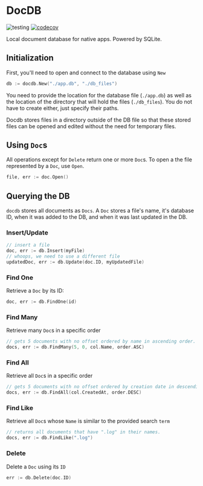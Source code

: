 # DocDB

![testing](https://github.com/mattgrunwald/docdb/actions/workflows/test.yml/badge.svg)
[![codecov](https://codecov.io/github/mattgrunwald/docdb/graph/badge.svg?token=VT6LQONNNP)](https://codecov.io/github/mattgrunwald/docdb)

Local document database for native apps. Powered by SQLite.

## Initialization

First, you'll need to open and connect to the database using `New`

```go
db := docdb.New("./app.db", "./db_files")
```

You need to provide the location for the database file (`./app.db`) as well as the location of the directory that will hold the files (`./db_files`). You do not have to create either, just specify their paths.

Docdb stores files in a directory outside of the DB file so that these stored files can be opened and edited without the need for temporary files.

## Using `Doc`s

All operations except for `Delete` return one or more `Doc`s. To open a the file represented by a `Doc`, use `Open`.

```go
file, err := doc.Open()
```

## Querying the DB

`docdb` stores all documents as `Docs`. A `Doc` stores a file's name, it's database ID, when it was added to the DB, and when it was last updated in the DB.

### Insert/Update

```go
// insert a file
doc, err := db.Insert(myFile)
// whoops, we need to use a different file
updatedDoc, err := db.Update(doc.ID, myUpdatedFile)
```

### Find One

Retrieve a `Doc` by its ID:

```go
doc, err := db.FindOne(id)
```

### Find Many

Retrieve many `Doc`s in a specific order

```go
// gets 5 documents with no offset ordered by name in ascending order.
docs, err := db.FindMany(5, 0, col.Name, order.ASC)
```

### Find All

Retrieve all `Doc`s in a specific order

```go
// gets 5 documents with no offset ordered by creation date in descending order.
docs, err := db.FindAll(col.CreatedAt, order.DESC)
```

### Find Like

Retrieve all `Doc`s whose `Name` is similar to the provided search `term`

```go
// returns all documents that have ".log" in their names.
docs, err := db.FindLike(".log")
```

### Delete

Delete a `Doc` using its `ID`

```go
err := db.Delete(doc.ID)
```
